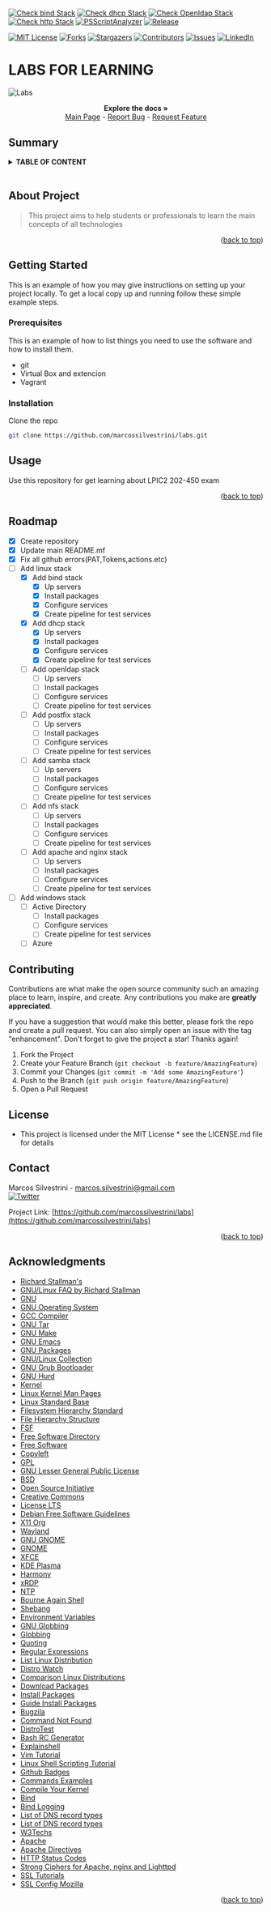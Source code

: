 <h1><a name="readme-top"></a></h1>

[![Check bind Stack](https://github.com/marcossilvestrini/labs/actions/workflows/check-bind-stack.yml/badge.svg)](https://github.com/marcossilvestrini/labs/actions/workflows/check-bind-stack.yml)
[![Check dhcp Stack](https://github.com/marcossilvestrini/labs/actions/workflows/check-dhcp-stack.yml/badge.svg)](https://github.com/marcossilvestrini/labs/actions/workflows/check-dhcp-stack.yml)
[![Check Openldap Stack](https://github.com/marcossilvestrini/labs/actions/workflows/check-openldap-stack.yml/badge.svg)](https://github.com/marcossilvestrini/labs/actions/workflows/check-openldap-stack.yml)
[![Check http Stack](https://github.com/marcossilvestrini/labs/actions/workflows/check-http-stack.yml/badge.svg)](https://github.com/marcossilvestrini/labs/actions/workflows/check-http-stack.yml)
[![PSScriptAnalyzer](https://github.com/marcossilvestrini/labs/actions/workflows/powershell.yml/badge.svg)](https://github.com/marcossilvestrini/labs/actions/workflows/powershell.yml) [![Release](https://github.com/marcossilvestrini/labs/actions/workflows/release.yml/badge.svg)](https://github.com/marcossilvestrini/labs/actions/workflows/release.yml)

[![MIT License][license-shield]][license-url]
[![Forks][forks-shield]][forks-url]
[![Stargazers][stars-shield]][stars-url]
[![Contributors][contributors-shield]][contributors-url]
[![Issues][issues-shield]][issues-url]
[![LinkedIn][linkedin-shield]][linkedin-url]

# LABS FOR LEARNING

![Labs](images/labs.png)

<p align="center">
<strong>Explore the docs »</strong></a>
    <br />
    <a href="https://github.com/marcossilvestrini/labs">Main Page</a>
    -
    <a href="https://github.com/marcossilvestrini/labs/issues">Report Bug</a>
    -
    <a href="https://github.com/marcossilvestrini/labs/issues">Request Feature</a>
</p>

## Summary

<details>
  <summary><b>TABLE OF CONTENT</b></summary>
  <ol>
    <li>
      <a href="#about-the-project">About The Project</a>
    </li>
    <li>
      <a href="#getting-started">Getting Started</a>
      <ul>
        <li><a href="#prerequisites">Prerequisites</a></li>
        <li><a href="#installation">Installation</a></li>
      </ul>
    </li>
    <li><a href="#usage">Usage</a></li>
    <li><a href="#roadmap">Roadmap</a></li>    
    <li><a href="#license">License</a></li>
    <li><a href="#contact">Contact</a></li>
    <li><a href="#acknowledgments">Acknowledgments</a></li>
  </ol>
</details><br>

<a name="about-the-project"></a>

## About Project

>This project aims to help students or professionals to learn the main concepts of all technologies

<p align="right">(<a href="#readme-top">back to top</a>)</p>

<a name="getting-started"></a>

## Getting Started

This is an example of how you may give instructions on setting up your project locally.
To get a local copy up and running follow these simple example steps.

<a name="prerequisites"></a>

### Prerequisites

This is an example of how to list things you need to use the software
and how to install them.

* git
* Virtual Box and extencion
* Vagrant

<a name="instalation"></a>

### Installation

Clone the repo

```sh
git clone https://github.com/marcossilvestrini/labs.git
```

<a name="usage"></a>

## Usage

Use this repository for get learning about LPIC2 202-450 exam

<p align="right">(<a href="#readme-top">back to top</a>)</p>

<a name="roadmap"></a>

## Roadmap

* [x] Create repository
* [x] Update main README.mf
* [x] Fix all github errors(PAT,Tokens,actions.etc)
* [ ] Add linux stack
  * [x] Add bind stack
    * [x] Up servers
    * [x] Install packages
    * [x] Configure services
    * [x] Create pipeline for test services
  * [x] Add dhcp stack
    * [x] Up servers
    * [x] Install packages
    * [x] Configure services
    * [x] Create pipeline for test services
  * [ ] Add openldap stack
    * [ ] Up servers
    * [ ] Install packages
    * [ ] Configure services
    * [ ] Create pipeline for test services
  * [ ] Add postfix stack
    * [ ] Up servers
    * [ ] Install packages
    * [ ] Configure services
    * [ ] Create pipeline for test services
  * [ ] Add samba stack
    * [ ] Up servers
    * [ ] Install packages
    * [ ] Configure services
    * [ ] Create pipeline for test services
  * [ ] Add nfs stack
    * [ ] Up servers
    * [ ] Install packages
    * [ ] Configure services
    * [ ] Create pipeline for test services
  * [ ] Add apache and nginx stack
    * [ ] Up servers
    * [ ] Install packages
    * [ ] Configure services
    * [ ] Create pipeline for test services
* [ ] Add windows stack
  * [ ] Active Directory
    * [ ] Install packages
    * [ ] Configure services
    * [ ] Create pipeline for test services
  * [ ] Azure

## Contributing

Contributions are what make the open source community such an amazing place to
learn, inspire, and create. Any contributions you make are **greatly appreciated**.

If you have a suggestion that would make this better, please fork the repo and
create a pull request. You can also simply open an issue with the tag "enhancement".
Don't forget to give the project a star! Thanks again!

1. Fork the Project
2. Create your Feature Branch (`git checkout -b feature/AmazingFeature`)
3. Commit your Changes (`git commit -m 'Add some AmazingFeature'`)
4. Push to the Branch (`git push origin feature/AmazingFeature`)
5. Open a Pull Request

## License

* This project is licensed under the MIT License * see the LICENSE.md file for details

## Contact

Marcos Silvestrini - marcos.silvestrini@gmail.com \
[![Twitter](https://img.shields.io/twitter/url/https/twitter.com/mrsilvestrini.svg?style=social&label=Follow%20%40mrsilvestrini)](https://twitter.com/mrsilvestrini)

Project Link: [https://github.com/marcossilvestrini/labs](https://github.com/marcossilvestrini/labs)

<p align="right">(<a href="#readme-top">back to top</a>)</p>

## Acknowledgments

* [Richard Stallman's](http://www.stallman.org/)
* [GNU/Linux FAQ by Richard Stallman](https://www.gnu.org/gnu/gnu-linux-faq.html)
* [GNU](https://www.gnu.org/)
* [GNU Operating System](https://www.gnu.org/gnu/thegnuproject.html)
* [GCC Compiler](https://gcc.gnu.org/wiki/History)
* [GNU Tar](https://www.gnu.org/software/tar/)
* [GNU Make](https://www.gnu.org/software/make/)
* [GNU Emacs](https://en.wikipedia.org/wiki/Emacs)
* [GNU Packages](https://www.gnu.org/software/)
* [GNU/Linux Collection](https://directory.fsf.org/wiki/Collection:GNU/Linux)
* [GNU Grub Bootloader](https://www.gnu.org/software/grub/)
* [GNU Hurd](https://www.gnu.org/software/hurd/hurd/what_is_the_gnu_hurd.html)
* [Kernel](https://www.kernel.org/)
* [Linux Kernel Man Pages](https://www.kernel.org/doc/man-pages/)
* [Linux Standard Base](https://en.wikipedia.org/wiki/Linux_Standard_Base)
* [Filesystem Hierarchy Standard](https://en.wikipedia.org/wiki/Filesystem_Hierarchy_Standard)
* [File Hierarchy Structure](https://refspecs.linuxfoundation.org/FHS_3.0/fhs-3.0.pdf)
* [FSF](https://www.fsf.org)
* [Free Software Directory](https://directory.fsf.org/wiki/Free_Software_Directory:Free_software_replacements)
* [Free Software](https://www.gnu.org/philosophy/free-sw.html)
* [Copyleft](https://www.gnu.org/licenses/copyleft.en.html)
* [GPL](https://www.gnu.org/licenses/quick-guide-gplv3.html)
* [GNU Lesser General Public License](https://www.gnu.org/licenses/lgpl-3.0.html)
* [BSD](https://opensource.org/licenses/BSD-3-Clause)
* [Open Source Initiative](https://opensource.org/)
* [Creative Commons](https://creativecommons.org/)
* [License LTS](https://en.wikipedia.org/wiki/Long-term_support)
* [Debian Free Software Guidelines](https://www.debian.org/social_contract#guidelines)
* [X11 Org](https://www.x.org/wiki/)
* [Wayland](https://wayland.freedesktop.org/)
* [GNU GNOME](https://www.gnu.org/press/gnome-1.0.html)
* [GNOME](https://www.gnome.org/)
* [XFCE](https://xfce.org/)
* [KDE Plasma](https://kde.org/plasma-desktop/)
* [Harmony](https://en.wikipedia.org/wiki/Harmony_(toolkit))
* [xRDP](https://bytexd.com/xrdp-centos/)
* [NTP](https://www.ntppool.org/en/)
* [Bourne Again Shell](https://www.gnu.org/software/bash/manual/)
* [Shebang](https://bash.cyberciti.biz/guide/Shebang)
* [Environment Variables](https://linuxize.com/post/how-to-set-and-list-environment-variables-in-linux/)
* [GNU Globbing](https://man7.org/linux/man-pages/man7/glob.7.html)
* [Globbing](https://linuxhint.com/bash_globbing_tutorial/)
* [Quoting](https://www.gnu.org/software/bash/manual/html_node/Quoting.html)
* [Regular Expressions](https://www.gnu.org/software/grep/manual/html_node/Regular-Expressions.html)
* [List Linux Distribution](https://en.wikipedia.org/wiki/List_of_Linux_distributions)
* [Distro Watch](https://distrowatch.com/)
* [Comparison Linux Distributions](https://en.wikipedia.org/wiki/Comparison_of_Linux_distributions)
* [Download Packages](https://pkgs.org/)
* [Install Packages](https://installati.one/)
* [Guide Install Packages](https://installati.one/)
* [Bugzila](https://bugzilla.kernel.org/)
* [Command Not Found](https://command-not-found.com/)
* [DistroTest](https://distrotest.net/index.php)
* [Bash RC Generator](http://bashrcgenerator.com/)
* [Explainshell](https://explainshell.com/)
* [Vim Tutorial](https://www.openvim.com/)
* [Linux Shell Scripting Tutorial](https://bash.cyberciti.biz/guide/Main_Page)
* [Github Badges](https://github.com/alexandresanlim/Badges4-README.md-Profile)
* [Commands Examples](https://www.geeksforgeeks.org/)
* [Compile Your Kernel](https://wiki.linuxquestions.org/wiki/How_to_build_and_install_your_own_Linux_kernel)
* [Bind](https://www.isc.org/bind/)
* [Bind Logging](https://www.zytrax.com/books/dns/ch7/logging.html)
* [List of DNS record types](https://en.wikipedia.org/wiki/List_of_DNS_record_types)
* [List of DNS record types](https://en.wikipedia.org/wiki/List_of_DNS_record_types)
* [W3Techs](https://w3techs.com/)
* [Apache](https://www.apache.org/)
* [Apache Directives](https://httpd.apache.org/docs/2.4/mod/directives.html)
* [HTTP Status Codes](https://en.wikipedia.org/wiki/List_of_HTTP_status_codes)
* [Strong Ciphers for Apache, nginx and Lighttpd](https://cipherlist.eu/)
* [SSL Tutorials](https://www.golinuxcloud.com/blog/)
* [SSL Config Mozilla](https://ssl-config.mozilla.org/)

<p align="right">(<a href="#readme-top">back to top</a>)</p>

<!-- MARKDOWN LINKS & images-->
<!-- https://www.markdownguide.org/basic-syntax/#reference-style-links -->
[contributors-shield]: https://img.shields.io/github/contributors/marcossilvestrini/labs.svg?style=for-the-badge
[contributors-url]: https://github.com/marcossilvestrini/labs/graphs/contributors
[forks-shield]: https://img.shields.io/github/forks/marcossilvestrini/labs.svg?style=for-the-badge
[forks-url]: https://github.com/marcossilvestrini/labs/network/members
[stars-shield]: https://img.shields.io/github/stars/marcossilvestrini/labs.svg?style=for-the-badge
[stars-url]: https://github.com/marcossilvestrini/labs/stargazers
[issues-shield]: https://img.shields.io/github/issues/marcossilvestrini/labs.svg?style=for-the-badge
[issues-url]: https://github.com/marcossilvestrini/labs/issues
[license-shield]: https://img.shields.io/github/license/marcossilvestrini/labs.svg?style=for-the-badge
[license-url]: https://github.com/marcossilvestrini/labs/blob/master/LICENSE
[linkedin-shield]: https://img.shields.io/badge/-LinkedIn-black.svg?style=for-the-badge&logo=linkedin&colorB=555
[linkedin-url]: https://linkedin.com/in/marcossilvestrini
